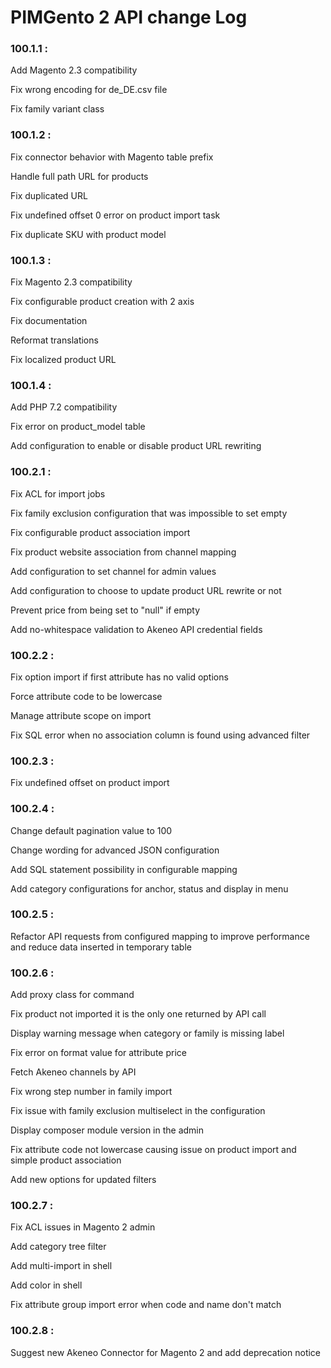# PIMGento 2 API change Log

### 100.1.1 :
Add Magento 2.3 compatibility

Fix wrong encoding for de_DE.csv file

Fix family variant class

### 100.1.2 :
Fix connector behavior with Magento table prefix

Handle full path URL for products

Fix duplicated URL

Fix undefined offset 0 error on product import task

Fix duplicate SKU with product model

### 100.1.3 :
Fix Magento 2.3 compatibility

Fix configurable product creation with 2 axis

Fix documentation

Reformat translations

Fix localized product URL

### 100.1.4 :
Add PHP 7.2 compatibility

Fix error on product_model table

Add configuration to enable or disable product URL rewriting

### 100.2.1 :
Fix ACL for import jobs

Fix family exclusion configuration that was impossible to set empty

Fix configurable product association import

Fix product website association from channel mapping

Add configuration to set channel for admin values

Add configuration to choose to update product URL rewrite or not

Prevent price from being set to "null" if empty

Add no-whitespace validation to Akeneo API credential fields

### 100.2.2 :
Fix option import if first attribute has no valid options

Force attribute code to be lowercase

Manage attribute scope on import

Fix SQL error when no association column is found using advanced filter

### 100.2.3 :
Fix undefined offset on product import

### 100.2.4 :
Change default pagination value to 100

Change wording for advanced JSON configuration

Add SQL statement possibility in configurable mapping

Add category configurations for anchor, status and display in menu

### 100.2.5 :
Refactor API requests from configured mapping to improve performance and reduce data inserted in temporary table

### 100.2.6 :
Add proxy class for command

Fix product not imported it is the only one returned by API call

Display warning message when category or family is missing label

Fix error on format value for attribute price

Fetch Akeneo channels by API

Fix wrong step number in family import

Fix issue with family exclusion multiselect in the configuration

Display composer module version in the admin

Fix attribute code not lowercase causing issue on product import and simple product association

Add new options for updated filters

### 100.2.7 :
Fix ACL issues in Magento 2 admin

Add category tree filter

Add multi-import in shell

Add color in shell

Fix attribute group import error when code and name don't match

### 100.2.8 :
Suggest new Akeneo Connector for Magento 2 and add deprecation notice